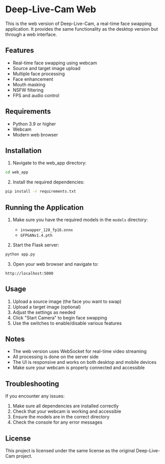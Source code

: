 # Deep-Live-Cam Web

This is the web version of Deep-Live-Cam, a real-time face swapping application. It provides the same functionality as the desktop version but through a web interface.

## Features

- Real-time face swapping using webcam
- Source and target image upload
- Multiple face processing
- Face enhancement
- Mouth masking
- NSFW filtering
- FPS and audio control

## Requirements

- Python 3.9 or higher
- Webcam
- Modern web browser

## Installation

1. Navigate to the web_app directory:
```bash
cd web_app
```

2. Install the required dependencies:
```bash
pip install -r requirements.txt
```

## Running the Application

1. Make sure you have the required models in the `models` directory:
   - `inswapper_128_fp16.onnx`
   - `GFPGANv1.4.pth`

2. Start the Flask server:
```bash
python app.py
```

3. Open your web browser and navigate to:
```
http://localhost:5000
```

## Usage

1. Upload a source image (the face you want to swap)
2. Upload a target image (optional)
3. Adjust the settings as needed
4. Click "Start Camera" to begin face swapping
5. Use the switches to enable/disable various features

## Notes

- The web version uses WebSocket for real-time video streaming
- All processing is done on the server side
- The UI is responsive and works on both desktop and mobile devices
- Make sure your webcam is properly connected and accessible

## Troubleshooting

If you encounter any issues:

1. Make sure all dependencies are installed correctly
2. Check that your webcam is working and accessible
3. Ensure the models are in the correct directory
4. Check the console for any error messages

## License

This project is licensed under the same license as the original Deep-Live-Cam project. 